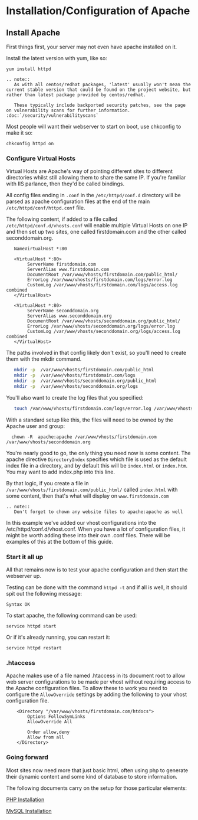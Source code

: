 # Installation/Configuration of Apache


## Install Apache

First things first, your server may not even have apache installed on it.

Install the latest version with yum, like so:

`yum install httpd`

```eval_rst
.. note::
   As with all centos/redhat packages, 'latest' usually won't mean the current stable version that could be found on the project website, but rather than latest package provided by centos/redhat.

   These typically include backported security patches, see the page on vulnerability scans for further information. :doc:`/security/vulnerabilityscans`
```

Most people will want their webserver to start on boot, use chkconfig to make it so:

`chkconfig httpd on`

### Configure Virtual Hosts

Virtual Hosts are Apache's way of pointing different sites to different directories whilst still allowing them to share the same IP. If you're familiar with IIS parlance, then they'd be called bindings.

All config files ending in `.conf` in the `/etc/httpd/conf.d` directory will be parsed as apache configuration files at the end of the main `/etc/httpd/conf/httpd.conf` file.

The following content, if added to a file called `/etc/httpd/conf.d/vhosts.conf` will enable multiple Virtual Hosts on one IP and then set up two sites, one called firstdomain.com and the other called seconddomain.org.

```apacheconf
   NameVirtualHost *:80

   <VirtualHost *:80>
        ServerName firstdomain.com
        ServerAlias www.firstdomain.com
        DocumentRoot /var/www/vhosts/firstdomain.com/public_html/
        ErrorLog /var/www/vhosts/firstdomain.com/logs/error.log
        CustomLog /var/www/vhosts/firstdomain.com/logs/access.log combined
   </VirtualHost>

   <VirtualHost *:80>
        ServerName seconddomain.org
        ServerAlias www.seconddomain.org
        DocumentRoot /var/www/vhosts/seconddomain.org/public_html/
        ErrorLog /var/www/vhosts/seconddomain.org/logs/error.log
        CustomLog /var/www/vhosts/seconddomain.org/logs/access.log combined
   </VirtualHost>
```

The paths involved in that config likely don't exist, so you'll need to create them with the mkdir command.

```bash
   mkdir -p  /var/www/vhosts/firstdomain.com/public_html
   mkdir -p  /var/www/vhosts/firstdomain.com/logs
   mkdir -p  /var/www/vhosts/seconddomain.org/public_html
   mkdir -p  /var/www/vhosts/seconddomain.org/logs
```

You'll also want to create the log files that you specified:

```bash
   touch /var/www/vhosts/firstdomain.com/logs/error.log /var/www/vhosts/firstdomain.com/logs/access.log /var/www/vhosts/seconddomain.org/logs/error.log /var/www/vhosts/seconddomain.org/logs/access.log
```

With a standard setup like this, the files will need to be owned by the Apache user and group:

```console
  chown -R  apache:apache /var/www/vhosts/firstdomain.com /var/www/vhosts/seconddomain.org
```

You're nearly good to go, the only thing you need now is some content. The apache directive `DirectoryIndex` specifies which file is used as the default index file in a directory, and by default this will be `index.html` or `index.htm`. You may want to add index.php into this line.

By that logic, if you create a file in `/var/www/vhosts/firstdomain.com/public_html/` called `index.html` with some content, then that's what will display on `www.firstdomain.com`

```eval_rst
.. note::
   Don't forget to chown any website files to apache:apache as well
```

In this example we've added our vhost configurations into the /etc/httpd/conf.d/vhost.conf. When you have a lot of configuration files, it might be worth adding these into their own .conf files. There will be examples of this at the bottom of this guide.

### Start it all up

All that remains now is to test your apache configuration and then start the webserver up.

Testing can be done with the command `httpd -t` and if all is well, it should spit out the following message:

`Syntax OK`

To start apache, the following command can be used:

`service httpd start`

Or if it's already running, you can restart it:

`service httpd restart`

### .htaccess

Apache makes use of a file named .htaccess in its document root to allow web server configurations to be made per vhost without requiring access to the Apache configuration files. To allow these to work you need to configure the `AllowOverride` settings by adding the following to your vhost configuration file.

```console
    <Directory "/var/www/vhosts/firstdomain.com/htdocs">
        Options FollowSymLinks
        AllowOverride All

        Order allow,deny
        Allow from all
    </Directory>
```

### Going forward

Most sites now need more that just basic html, often using php to generate their dynamic content and some kind of database to store information.

The following documents carry on the setup for those particular elements:

[PHP Installation](/linux/php/installation.html)

[MySQL Installation](/linux/mysql/installation.html)
